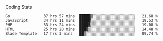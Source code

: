 Coding Stats
<!--START_SECTION:waka-->

```text
Go               37 hrs 57 mins  █████▒░░░░░░░░░░░░░░░░░░░   21.68 %
JavaScript       34 hrs 11 mins  █████░░░░░░░░░░░░░░░░░░░░   19.53 %
PHP              33 hrs 24 mins  ████▓░░░░░░░░░░░░░░░░░░░░   19.08 %
HTML             25 hrs 20 mins  ███▓░░░░░░░░░░░░░░░░░░░░░   14.48 %
Blade Template   17 hrs 3 mins   ██▒░░░░░░░░░░░░░░░░░░░░░░   09.74 %
```

<!--END_SECTION:waka-->
